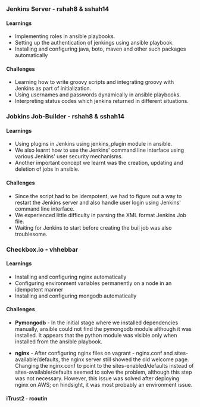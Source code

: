### Jenkins Server - rshah8 & sshah14
#### Learnings

* Implementing roles in ansible playbooks. 
* Setting up the authentication of jenkings using ansible playbook.
* Installing and configuring java, boto, maven and other such packages automatically

#### Challenges

* Learning how to write groovy scripts and integrating groovy with Jenkins as part of initialization.
* Using usernames and passwords dynamically in ansible playbooks.
* Interpreting status codes which jenkins returned in different situations. 


### Jobkins Job-Builder - rshah8 & sshah14
#### Learnings
* Using plugins in Jenkins using jenkins_plugin module in ansible.
* We also learnt how to use the Jenkins' command line interface using various Jenkins' user security mechanisms.
* Another important concept we learnt was the creation, updating and deletion of jobs in ansible.


#### Challenges

* Since the script had to be idempotent, we had to figure out a way to restart the Jenkins server and also handle user login using Jenkins' command line interface.
* We experienced little difficulty in parsing the XML format Jenkins Job file.
* Waiting for Jenkins to start before creating the buil job was also troublesome.


### Checkbox.io - vhhebbar

#### Learnings

* Installing and configuring nginx automatically 
* Configuring environment variables permanently on a node in an idempotent manner
* Installing and configuring mongodb automatically

#### Challenges

* **Pymongodb** - In the initial stage where we installed dependencies manually, ansible could not find the pymongodb module although it was installed. It appears that the python module was visible only when installed from the ansible playbook.

* **nginx** - After configuring nginx files on vagrant - nginx.conf and sites-available/defaults, the nginx server still showed the old welcome page. Changing the nginx.conf to point to the sites-enabled/defaults instead of sites-available/defaults seemed to solve the problem, although this step was not necessary. However, this issue was solved after deploying nginx on AWS; on hindsight, it was most probably an environment issue.

#### iTrust2 - rcoutin
